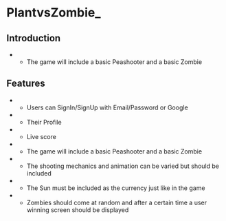 # PlantvsZombie_

## Introduction
- - The game will include a basic Peashooter and a basic Zombie 

## Features
- - Users can SignIn/SignUp with Email/Password or Google
- - Their Profile
- - Live score
- - The game will include a basic Peashooter and a basic Zombie 
- - The shooting mechanics and animation can be varied but should be included
- - The Sun must be included as the currency just like in the game
- - Zombies should come at random and after a certain time a user winning screen should be displayed


